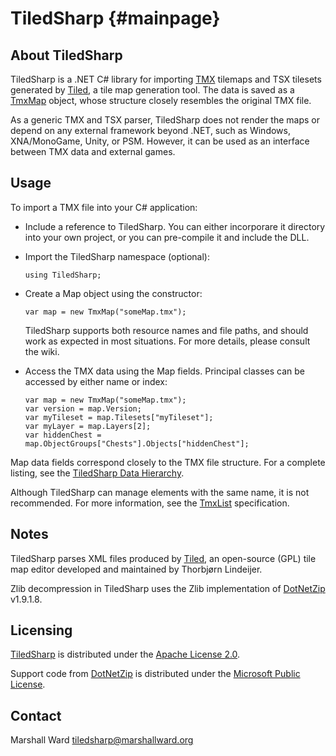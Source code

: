 TiledSharp {#mainpage}
==========

About TiledSharp
----------------

TiledSharp is a .NET C# library for importing [TMX][] tilemaps and TSX tilesets
generated by [Tiled][], a tile map generation tool. The data is saved as a
[TmxMap][] object, whose structure closely resembles the original TMX file.

As a generic TMX and TSX parser, TiledSharp does not render the maps or depend
on any external framework beyond .NET, such as Windows, XNA/MonoGame, Unity, or
PSM. However, it can be used as an interface between TMX data and external
games.


Usage
-----

To import a TMX file into your C# application:

- Include a reference to TiledSharp. You can either incorporare it directory
  into your own project, or you can pre-compile it and include the DLL.

- Import the TiledSharp namespace (optional):

      using TiledSharp;

- Create a Map object using the constructor:

      var map = new TmxMap("someMap.tmx");

  TiledSharp supports both resource names and file paths, and should work as
  expected in most situations. For more details, please consult the wiki.

- Access the TMX data using the Map fields. Principal classes can be accessed
  by either name or index:

      var map = new TmxMap("someMap.tmx");
      var version = map.Version;
      var myTileset = map.Tilesets["myTileset"];
      var myLayer = map.Layers[2];
      var hiddenChest = map.ObjectGroups["Chests"].Objects["hiddenChest"];

Map data fields correspond closely to the TMX file structure. For a complete
listing, see the [TiledSharp Data Hierarchy][].

Although TiledSharp can manage elements with the same name, it is not
recommended. For more information, see the [TmxList][] specification.


Notes
-----

TiledSharp parses XML files produced by [Tiled][], an open-source (GPL) tile
map editor developed and maintained by Thorbjørn Lindeijer.

Zlib decompression in TiledSharp uses the Zlib implementation of [DotNetZip][]
v1.9.1.8.


Licensing
---------

[TiledSharp][] is distributed under the [Apache License 2.0][].

Support code from [DotNetZip][] is distributed under the
[Microsoft Public License][MSPL].


Contact
-------

Marshall Ward <tiledsharp@marshallward.org>

[TMX]: https://github.com/bjorn/tiled/wiki/TMX-Map-Format
[Tiled]: http://mapeditor.org
[Tesserae]: https://github.com/marshallward/Tesserae
[TmxMap]: https://github.com/marshallward/TiledSharp/wiki/TmxMap
[TiledSharp]: https://github.com/marshallward/TiledSharp
[TiledSharp Data Hierarchy]: https://github.com/marshallward/TiledSharp/wiki/TiledSharp-Data-Hierarchy
[TmxList]: https://github.com/marshallward/TiledSharp/wiki/TmxList
[DotNetZip]: http://dotnetzip.codeplex.com
[Apache License 2.0]: http://www.apache.org/licenses/LICENSE-2.0.txt
[MSPL]: http://www.microsoft.com/en-us/openness/licenses.aspx#MPL
